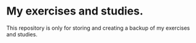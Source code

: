 <h1>My exercises and studies.</h1>
<p>This repository is only for storing and creating a backup of my exercises and studies.</p>
